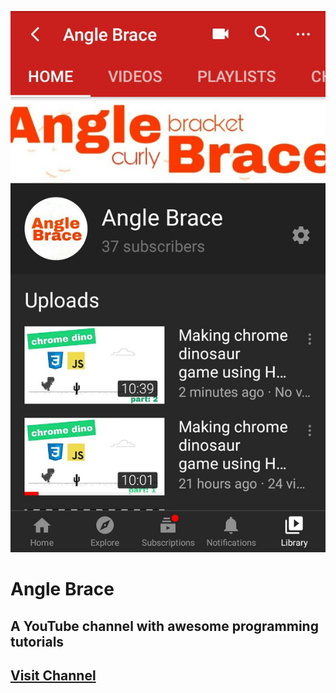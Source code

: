 ![Angle Brace](ab.jpg)
# Angle Brace
## A YouTube channel with awesome programming tutorials

## [Visit Channel](https://www.youtube.com/channel/UC2BjHF5Ai-pfbOg3IxlNDgA)
